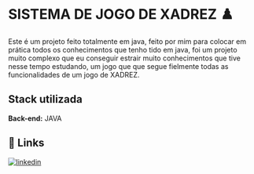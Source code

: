 
# SISTEMA DE JOGO DE XADREZ ♟️

Este é um projeto feito totalmente em java, feito por mim para colocar em prática todos os conhecimentos que tenho tido em java, foi um projeto muito complexo que eu conseguir estrair muito conhecimentos que tive nesse tempo estudando, um jogo que que segue fielmente todas as funcionalidades de um jogo de XADREZ.


## Stack utilizada

**Back-end:** JAVA


## 🔗 Links

[![linkedin](https://img.shields.io/badge/linkedin-0A66C2?style=for-the-badge&logo=linkedin&logoColor=white)](https://www.linkedin.com/in/matheusduarte21/)



